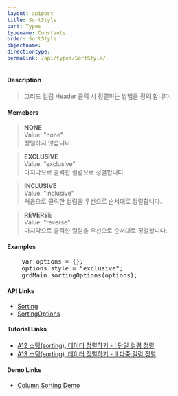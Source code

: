 ```yaml
---
layout: apipost
title: SortStyle
part: Types
typename: Constants
order: SortStyle
objectname: 
directiontype: 
permalink: /api/types/SortStyle/
---
```



#### Description

> 그리드 컬럼 Header 클릭 시 정렬하는 방법을 정의 합니다.

#### Memebers

> **NONE**      
> Value: "none"        
> 정렬하지 않습니다.                                       

> **EXCLUSIVE**   
> Value: "exclusive"   
> 마지막으로 클릭한 컬럼으로 정렬합니다.                   

> **INCLUSIVE**   
> Value: "inclusive"   
> 처음으로 클릭한 컬럼을 우선으로 순서대로 정렬합니다.     

> **REVERSE**  
> Value: "reverse"  
> 마지막으로 클릭한 컬럼을 우선으로 순서대로 정렬합니다. 

#### Examples 

<pre class="prettyprint">
    var options = {};
    options.style = "exclusive";
    grdMain.sortingOptions(options);
</pre>

#### API Links

* [Sorting](/api/features/Sorting/)
* [SortingOptions](/api/types/SortingOptions/)

#### Tutorial Links

* [A12 소팅(sorting), 데이터 정렬하기 - I 단일 컬럼 정렬](http://help.realgrid.com/tutorial/a12/)
* [A13 소팅(sorting), 데이터 정렬하기 - II 다중 컬럼 정렬](http://help.realgrid.com/tutorial/a13/)

#### Demo Links

* [Column Sorting Demo](http://demo.realgrid.net/Demo/ColumnSorting)

